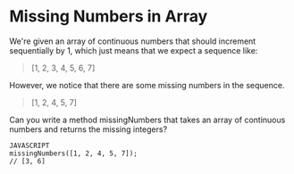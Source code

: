 # Missing Numbers in Array

We're given an array of continuous numbers that should increment sequentially by 1, which just means that we expect a sequence like:

> [1, 2, 3, 4, 5, 6, 7]

However, we notice that there are some missing numbers in the sequence.

> [1, 2, 4, 5, 7]

Can you write a method missingNumbers that takes an array of continuous numbers and returns the missing integers?

```
JAVASCRIPT
missingNumbers([1, 2, 4, 5, 7]);
// [3, 6]
```
